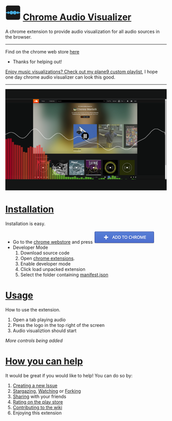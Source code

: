
# [![logo](/icon48.png)](https://goo.gl/Xx4vje) [Chrome Audio Visualizer](#-chrome-audio-visualizerchrome-audio-visualizer)

A chrome extension to provide audio visualization for all audio sources in the browser.

---

Find on the chrome web store [here](https://goo.gl/Xx4vje)

- Thanks for helping out!

[Enjoy music visualizations? Check out my plane9 custom playlist](https://gist.github.com/Douile/640bc92c624090ea0f7758a021bfbd71), I hope one day chrome audio visualizer can look this good.

---

[![screenshot](/GIT/audioVisScreen2.png)](https://goo.gl/Xx4vje)

# [Installation](#installation)

Installation is easy.
* Go to the [chrome webstore](https://goo.gl/Xx4vje) and press [![Add to Chrome](/GIT/addToChrome.png)](https://goo.gl/Xx4vje)
* Developer Mode
  1. Download source code 
  2. Open [chrome extensions](chrome://extensions).
  3. Enable developer mode
  4. Click load unpacked extension
  5. Select the folder containing [manifest.json](/manifest.json)
  
# [Usage](#usage)
How to use the extension.
1. Open a tab playing audio
2. Press the logo in the top right of the screen
3. Audio visualiztion should start

*More controls being added*

# [How you can help](#how-you-can-help)
It would be great if you would like to help! You can do so by:
1. [Creating a new Issue](https://github.com/Douile/Chrome-Audio-Visualizer/issues/new)
2. [Stargazing](https://github.com/Douile/Chrome-Audio-Visualizer/stargazers), [Watching](https://github.com/Douile/Chrome-Audio-Visualizer/watchers) or [Forking](https://github.com/Douile/Chrome-Audio-Visualizer/network#fork-destination-box)
3. [Sharing](https://plus.google.com/share?app=110&url=https%3A%2F%2Fchrome.google.com%2Fwebstore%2Fdetail%2Faudio-visualizer%2Fcaajjjkijcgmagpdjgadkodpgnmajcej) with your friends
4. [Rating on the play store](https://chrome.google.com/webstore/detail/audio-visualizer/caajjjkijcgmagpdjgadkodpgnmajcej/reviews)
5. [Contributing to the wiki](https://github.com/Douile/Chrome-Audio-Visualizer/wiki/_new)
6. Enjoying this extension
